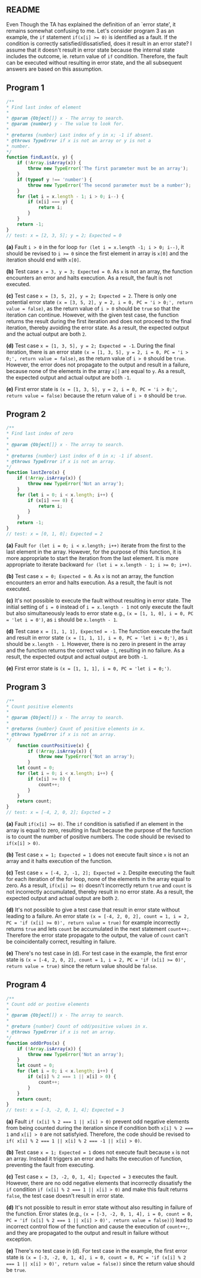 ## README
Even Though the TA has explained the definition of an `error state', it remains somewhat confusing to me. Let's consider program 3 as an example, the ``if`` statement ``if(x[i] >= 0)`` is identified as a fault. If the condition is correctly satisfied/dissatisfied, does it result in an error state? I assume that it doesn't result in error state because the internal state includes the outcome, ie. return value of ``if`` condition. Therefore, the fault can be executed without resulting in error state, and the all subsequent answers are based on this assumption.

## Program 1
```javascript
/**
* Find last index of element
*
* @param {Object[]} x - The array to search.
* @param {number} y - The value to look for.
*
* @returns {number} Last index of y in x; -1 if absent.
* @throws TypeError if x is not an array or y is not a
* number.
*/
function findLast(x, y) {
    if (!Array.isArray(x)) {
        throw new TypeError('The first parameter must be an array');
    }
    if (typeof y !== 'number') {
        throw new TypeError('The second parameter must be a number');
    }
    for (let i = x.length - 1; i > 0; i--) {
        if (x[i] === y) {
            return i;
        }
    }
    return -1;
}
// test: x = [2, 3, 5]; y = 2; Expected = 0
```
**(a)** Fault ``i > 0`` in the for loop ``for (let i = x.length -1; i > 0; i--)``, it should be revised to ``i >= 0`` since the first element in array is ``x[0]`` and the iteration should end with ``x[0]``.

**(b)** Test case ``x = 3, y = 3; Expected = 0``. As ``x`` is not an array, the function encounters an error and halts execution. As a result, the fault is not executed.

**(c)** Test case ``x = [3, 5, 2], y = 2; Expected = 2``. There is only one potential error state  ``(x = [3, 5, 2], y = 2, i = 0, PC = 'i > 0;', return value = false)``, as the return value of ``i > 0`` should be ``true`` so that the iteration can continue. However, with the given test case, the function returns the result during the first iteration and does not proceed to the final iteration, thereby avoiding the error state. As a result, the expected output and the actual output are both ``2``.

**(d)** Test case `x = [1, 3, 5], y = 2; Expected = -1`. During the final iteration, there is an error state ``(x = [1, 3, 5], y = 2, i = 0, PC = 'i > 0;', return value = false)``, as the return value of ``i > 0`` should be ``true``. However, the error does not propagate to the output and result in a failure, because none of the elements in the array `x[]` are equal to `y`. As a result, the expected output and actual output are both ``-1``.

**(e)** First error state is ``(x = [1, 3, 5], y = 2, i = 0, PC = 'i > 0;', return value = false)`` because the return value of ``i > 0`` should be ``true``.

## Program 2
```javascript
/**
* Find last index of zero
*
* @param {Object[]} x - The array to search.
*
* @returns {number} Last index of 0 in x; -1 if absent.
* @throws TypeError if x is not an array.
*/
function lastZero(x) {
    if (!Array.isArray(x)) {
        throw new TypeError('Not an array');
    }
    for (let i = 0; i < x.length; i++) {
        if (x[i] === 0) {
            return i;
        }
    }
    return -1;
}
// test: x = [0, 1, 0]; Expected = 2
```
**(a)** Fault ``for (let i = 0; i < x.length; i++)`` iterate from the first to the last element in the array. However, for the purpose of this function, it is more appropriate to start the iteration from the last element. It is more appropriate to iterate backward ``for (let i = x.length - 1; i >= 0; i++)``.

**(b)** Test case ``x = 0; Expected = 0``. As ``x`` is not an array, the function encounters an error and halts execution. As a result, the fault is not executed.

**(c)** It's not possible to execute the fault without resulting in error state. The initial setting of ``i = 0`` instead of ``i = x.length - 1`` not only execute the fault but also simultaneously leads to error state e.g., ``(x = [1, 1, 0], i = 0, PC = 'let i = 0')``, as ``i`` should be ``x.length - 1``.

**(d)** Test case ``x = [1, 1, 1], Expected = -1``. The function execute the fault and result in error state ``(x = [1, 1, 1], i = 0, PC = 'let i = 0;')``, as ``i`` should be ``x.length - 1``. However, there is no zero in present in the array and the function returns the correct value ``-1``, resulting in no failure. As a result, the expected output and actual output are both ``-1``.

**(e)** First error state is ``(x = [1, 1, 1], i = 0, PC = 'let i = 0;')``.

## Program 3
```javascript
/**
* Count positive elements
*
* @param {Object[]} x - The array to search.
*
* @returns {number} Count of positive elements in x.
* @throws TypeError if x is not an array.
*/
    function countPositive(x) {
        if (!Array.isArray(x)) {
            throw new TypeError('Not an array');
        }
    let count = 0;
    for (let i = 0; i < x.length; i++) {
        if (x[i] >= 0) {
            count++;
        }
    }
    return count;
}
// test: x = [-4, 2, 0, 2]; Expcted = 2
```
**(a)** Fault ``if(x[i] >= 0)``. The ``if`` condition is satisfied if an element in the array is equal to zero, resulting in fault because the purpose of the function is to count the number of positive numbers. The code should be revised to ``if(x[i] > 0)``.

**(b)** Test case ``x = 1; Expected = 1`` does not execute fault since `x` is not an array and it halts execution of the function.

**(c)** Test case ``x = [-4, 2, -1, 2]; Expected = 2``. Despite executing the fault for each iteration of the for loop, none of the elements in the array equal to zero. As a result, ``if(x[i] >= 0)`` doesn't incorrectly return ``true`` and ``count`` is not incorrectly accumulated, thereby result in no error state. As a result, the expected output and actual output are both ``2``.

**(d)** It's not possible to give a test case that result in error state without leading to a failure. An error state ``(x = [-4, 2, 0, 2], count = 1, i = 2, PC = 'if (x[i] >= 0)', return value = true)`` for example incorrectly returns ``true`` and lets ``count`` be accumulated in the next statement ``count++;``. Therefore the error state propagate to the output, the value of ``count`` can't be coincidentally correct, resulting in failure.

**(e)** There's no test case in (d). For test case in the example, the first error state is ``(x = [-4, 2, 0, 2], count = 1, i = 2, PC = 'if (x[i] >= 0)', return value = true)`` since the return value should be ``false``.

## Program 4
```javascript
/**
* Count odd or postive elements
*
* @param {Object[]} x - The array to search.
*
* @return {number} Count of odd/positive values in x.
* @throws TypeError if x is not an array.
*/
function oddOrPos(x) {
    if (!Array.isArray(x)) {
        throw new TypeError('Not an array');
    }
    let count = 0;
    for (let i = 0; i < x.length; i++) {
        if (x[i] % 2 === 1 || x[i] > 0) {
            count++;
        }
    }
    return count;
}
// test: x = [-3, -2, 0, 1, 4]; Expected = 3
```
**(a)** Fault ``if (x[i] % 2 === 1 || x[i] > 0)`` prevent odd negative elements from being counted during the iteration since if condition both ``x[i] % 2 === 1`` and ``x[i] > 0`` are not satisfyied. Therefore, the code should be revised to ``if( x[i] % 2 === 1 || x[i] % 2 === -1 || x[i] > 0)``.

**(b)** Test case ``x = 1; Expected = 1`` does not execute fault because ``x`` is not an array. Instead it triggers an error and halts the execution of function, preventing the fault from executing.

**(c)** Test case ``x = [3, -2, 0, 1, 4]; Expected = 3`` executes the fault.  However, there are no odd negative elements that incorrectly dissatisfy the ``if`` condition ``if (x[i] % 2 === 1 || x[i] > 0)`` and make this fault returns ``false``, the test case doesn't result in error state.

**(d)** It's not possible to result in error state without also resulting in failure of the function. Error states (e.g., ``(x = [-3, -2, 0, 1, 4], i = 0, count = 0, PC = 'if (x[i] % 2 === 1 || x[i] > 0)', return value = false))``) lead to incorrect control flow of the function and cause the execution of ``count++;``, and they are propagated to the output and result in failure without exception.

**(e)** There's no test case in (d). For test case in the example, the first error state is ``(x = [-3, -2, 0, 1, 4], i = 0, count = 0, PC = 'if (x[i] % 2 === 1 || x[i] > 0)', return value = false))`` since the return value should be ``true``.
